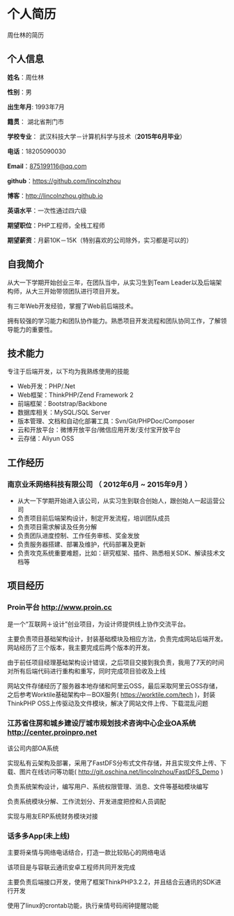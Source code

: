 # 个人简历
周仕林的简历

## 个人信息
**姓名**：周仕林 

**性别**：男  

**出生年月**: 1993年7月

**籍贯**： 湖北省荆门市

**学校专业**： 武汉科技大学－计算机科学与技术（**2015年6月毕业**）

**电话**：18205090030

**Email**：875199116@qq.com

**github**：https://github.com/lincolnzhou

**博客**：http://lincolnzhou.github.io

**英语水平**：一次性通过四六级

**期望职位**：PHP工程师，全栈工程师

**期望薪资**：月薪10K－15K（特别喜欢的公司除外，实习都是可以的）

## 自我简介

从大一下学期开始创业三年，在团队当中，从实习生到Team Leader以及后端架构师，从大三开始带领团队进行项目开发。

有三年Web开发经验，掌握了Web前后端技术。

拥有较强的学习能力和团队协作能力。熟悉项目开发流程和团队协同工作，了解领导能力的重要性。

## 技术能力
专注于后端开发，以下均为我熟练使用的技能
- Web开发：PHP/.Net
- Web框架：ThinkPHP/Zend Framework 2
- 前端框架：Bootstrap/Backbone
- 数据库相关：MySQL/SQL Server
- 版本管理、文档和自动化部署工具：Svn/Git/PHPDoc/Composer
- 云和开放平台：微博开放平台/微信应用开发/支付宝开放平台
- 云存储：Aliyun OSS

## 工作经历
### 南京业禾网络科技有限公司 （ 2012年6月 ~ 2015年9月 ）
- 从大一下学期开始进入该公司，从实习生到联合创始人，跟创始人一起运营公司
- 负责项目前后端架构设计，制定开发流程，培训团队成员
- 负责项目需求解读及任务分解
- 负责团队进度控制、工作任务审核、奖金发放
- 负责服务器搭建、部署及维护，代码部署及更新
- 负责攻克系统重要难题，比如：研究框架、插件、熟悉相关SDK、解读技术文档等

## 项目经历
### Proin平台 http://www.proin.cc
是一个“互联网＋设计”创业项目，为设计师提供线上协作交流平台。

主要负责项目基础架构设计，封装基础模块及相应方法，负责完成网站后端开发。网站经历了三个版本，我主要完成后两个版本的开发。

由于前任项目经理基础架构设计错误，之后项目交接到我负责，我用了7天的时间对所有后端代码进行重构和重写，同时完成项目验收及上线

网站文件存储经历了服务器本地存储和阿里云OSS，最后采取阿里云OSS存储，之后参考Worktile基础架构中－BOX服务( https://worktile.com/tech )，封装ThinkPHP OSS上传驱动及文件模块，解决了网站文件上传、下载混乱问题

### 江苏省住房和城乡建设厅城市规划技术咨询中心企业OA系统 http://center.proinpro.net
该公司内部OA系统

实现私有云架构及部署，采用了FastDFS分布式文件存储，并且实现文件上传、下载、图片在线访问等功能( http://git.oschina.net/lincolnzhou/FastDFS_Demo )

负责系统架构设计，编写用户、系统权限管理、消息、文件等基础模块编写

负责系统模块分解、工作流划分、开发进度把控和人员调配

实现与用友ERP系统财务模块对接

### 话多多App(未上线)
主要将亲情与网络电话结合，打造一款比较贴心的网络电话

该项目是与容联云通讯安卓工程师共同开发完成

主要负责后端接口开发，使用了框架ThinkPHP3.2.2，并且结合云通讯的SDK进行开发

使用了linux的crontab功能，执行亲情号码闹钟提醒功能
